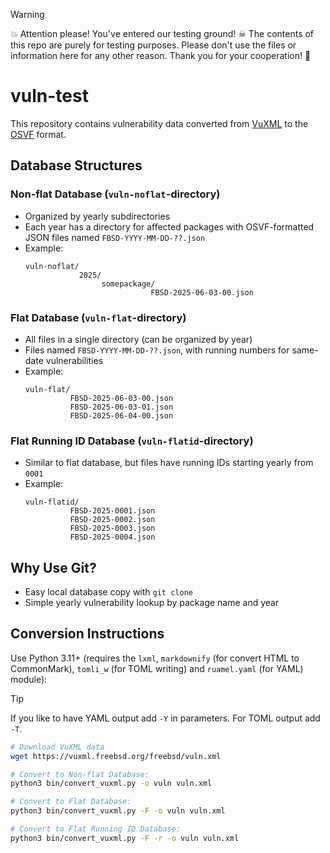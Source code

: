 > [!WARNING]
> 💥 Attention please! You've entered our testing ground! ☠ The contents of this repo are purely for testing purposes. Please don't use the files or information here for any other reason. Thank you for your cooperation! 🌟

# vuln-test

This repository contains vulnerability data converted from [VuXML](https://vuxml.freebsd.org/freebsd/index.html) to the 
[OSVF](https://ossf.github.io/osv-schema/) format.

## Database Structures

### Non-flat Database (`vuln-noflat`-directory)
- Organized by yearly subdirectories
- Each year has a directory for affected packages with OSVF-formatted JSON files named `FBSD-YYYY-MM-DD-??.json`
- Example:
  ```
  vuln-noflat/
              2025/
                   somepackage/
                              FBSD-2025-06-03-00.json
  ```

### Flat Database (`vuln-flat`-directory)
- All files in a single directory (can be organized by year)
- Files named `FBSD-YYYY-MM-DD-??.json`, with running numbers for same-date vulnerabilities
- Example:
  ```
  vuln-flat/
            FBSD-2025-06-03-00.json
            FBSD-2025-06-03-01.json
            FBSD-2025-06-04-00.json
  ```

### Flat Running ID Database (`vuln-flatid`-directory)
- Similar to flat database, but files have running IDs starting yearly from `0001`
- Example:
  ```
  vuln-flatid/
            FBSD-2025-0001.json
            FBSD-2025-0002.json
            FBSD-2025-0003.json
            FBSD-2025-0004.json
  ```

## Why Use Git?
- Easy local database copy with `git clone`
- Simple yearly vulnerability lookup by package name and year

## Conversion Instructions
Use Python 3.11+ (requires the `lxml`, `markdownify` (for convert HTML to CommonMark), `tomli_w` (for TOML writing) and `ruamel.yaml` (for YAML) module):

> [!TIP]
> If you like to have YAML output add `-Y` in parameters. For TOML output add `-T`.

```bash
# Download VuXML data
wget https://vuxml.freebsd.org/freebsd/vuln.xml

# Convert to Non-flat Database:
python3 bin/convert_vuxml.py -o vuln vuln.xml

# Convert to Flat Database:
python3 bin/convert_vuxml.py -F -o vuln vuln.xml

# Convert to Flat Running ID Database:
python3 bin/convert_vuxml.py -F -r -o vuln vuln.xml

```

